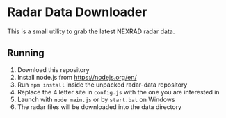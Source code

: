 # Radar Data Downloader
This is a small utility to grab the latest NEXRAD radar data.

## Running
1. Download this repository
2. Install node.js from https://nodejs.org/en/
3. Run `npm install` inside the unpacked radar-data repository
4. Replace the 4 letter site in `config.js` with the one you are interested in
5. Launch with `node main.js` or by `start.bat` on Windows
6. The radar files will be downloaded into the data directory